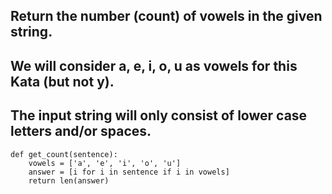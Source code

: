 ## Return the number (count) of vowels in the given string.

## We will consider a, e, i, o, u as vowels for this Kata (but not y).

## The input string will only consist of lower case letters and/or spaces.

```
def get_count(sentence):
    vowels = ['a', 'e', 'i', 'o', 'u']
    answer = [i for i in sentence if i in vowels]
    return len(answer)
```
